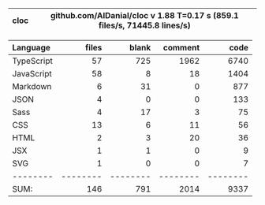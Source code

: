 | cloc | github.com/AlDanial/cloc v 1.88 T=0.17 s (859.1 files/s, 71445.8 lines/s) |
| ---- | ------------------------------------------------------------------------- |


| Language   |    files |    blank |  comment |     code |
| :--------- | -------: | -------: | -------: | -------: |
| TypeScript |       57 |      725 |     1962 |     6740 |
| JavaScript |       58 |        8 |       18 |     1404 |
| Markdown   |        6 |       31 |        0 |      877 |
| JSON       |        4 |        0 |        0 |      133 |
| Sass       |        4 |       17 |        3 |       75 |
| CSS        |       13 |        6 |       11 |       56 |
| HTML       |        2 |        3 |       20 |       36 |
| JSX        |        1 |        1 |        0 |        9 |
| SVG        |        1 |        0 |        0 |        7 |
| --------   | -------- | -------- | -------- | -------- |
| SUM:       |      146 |      791 |     2014 |     9337 |
